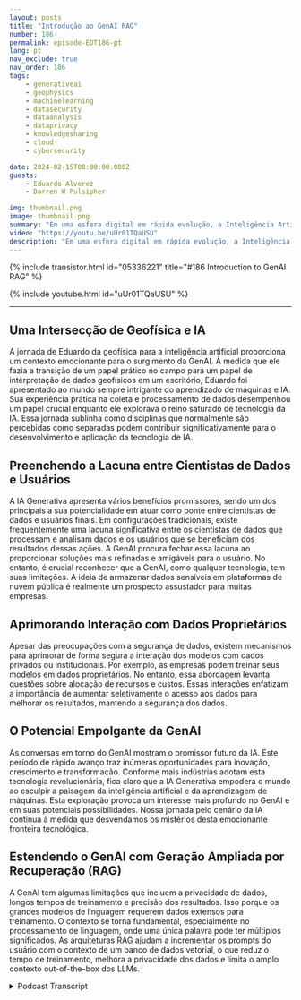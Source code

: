 ```yaml
---
layout: posts
title: "Introdução ao GenAI RAG"
number: 186
permalink: episode-EDT186-pt
lang: pt
nav_exclude: true
nav_order: 186
tags:
    - generativeai
    - geophysics
    - machinelearning
    - datasecurity
    - dataanalysis
    - dataprivacy
    - knowledgesharing
    - cloud
    - cybersecurity

date: 2024-02-15T08:00:00.000Z
guests:
    - Eduardo Alverez
    - Darren W Pulsipher

img: thumbnail.png
image: thumbnail.png
summary: "Em uma esfera digital em rápida evolução, a Inteligência Artificial Generativa (GenAI) está capturando a atenção dos amantes de tecnologia em todo o mundo. Considerada o futuro da tecnologia de IA, a GenAI está ampliando fronteiras com seu potencial para simulações precisas e modelagem de dados. Uma figura proeminente nesta área, Eduardo Alveraz, um Arquiteto de Soluções de IA na Intel e ex-geofísico, possui conhecimentos valiosos neste fascinante mundo da GenAI."
video: "https://youtu.be/uUr01TQaUSU"
description: "Em uma esfera digital em rápida evolução, a Inteligência Artificial Generativa (GenAI) está capturando a atenção dos amantes de tecnologia em todo o mundo. Considerada o futuro da tecnologia de IA, a GenAI está ampliando fronteiras com seu potencial para simulações precisas e modelagem de dados. Uma figura proeminente nesta área, Eduardo Alveraz, um Arquiteto de Soluções de IA na Intel e ex-geofísico, possui conhecimentos valiosos neste fascinante mundo da GenAI."
---
```


<div>
{% include transistor.html id="05336221" title="#186 Introduction to GenAI RAG" %}

{% include youtube.html id="uUr01TQaUSU" %}
</div>

---

## Uma Intersecção de Geofísica e IA

A jornada de Eduardo da geofísica para a inteligência artificial proporciona um contexto emocionante para o surgimento da GenAI. À medida que ele fazia a transição de um papel prático no campo para um papel de interpretação de dados geofísicos em um escritório, Eduardo foi apresentado ao mundo sempre intrigante do aprendizado de máquinas e IA. Sua experiência prática na coleta e processamento de dados desempenhou um papel crucial enquanto ele explorava o reino saturado de tecnologia da IA. Essa jornada sublinha como disciplinas que normalmente são percebidas como separadas podem contribuir significativamente para o desenvolvimento e aplicação da tecnologia de IA.

## Preenchendo a Lacuna entre Cientistas de Dados e Usuários

A IA Generativa apresenta vários benefícios promissores, sendo um dos principais a sua potencialidade em atuar como ponte entre cientistas de dados e usuários finais. Em configurações tradicionais, existe frequentemente uma lacuna significativa entre os cientistas de dados que processam e analisam dados e os usuários que se beneficiam dos resultados dessas ações. A GenAI procura fechar essa lacuna ao proporcionar soluções mais refinadas e amigáveis para o usuário. No entanto, é crucial reconhecer que a GenAI, como qualquer tecnologia, tem suas limitações. A ideia de armazenar dados sensíveis em plataformas de nuvem pública é realmente um prospecto assustador para muitas empresas.

## Aprimorando Interação com Dados Proprietários

Apesar das preocupações com a segurança de dados, existem mecanismos para aprimorar de forma segura a interação dos modelos com dados privados ou institucionais. Por exemplo, as empresas podem treinar seus modelos em dados proprietários. No entanto, essa abordagem levanta questões sobre alocação de recursos e custos. Essas interações enfatizam a importância de aumentar seletivamente o acesso aos dados para melhorar os resultados, mantendo a segurança dos dados.

## O Potencial Empolgante da GenAI

As conversas em torno do GenAI mostram o promissor futuro da IA. Este período de rápido avanço traz inúmeras oportunidades para inovação, crescimento e transformação. Conforme mais indústrias adotam esta tecnologia revolucionária, fica claro que a IA Generativa empodera o mundo ao esculpir a paisagem da inteligência artificial e da aprendizagem de máquinas. Esta exploração provoca um interesse mais profundo no GenAI e em suas potenciais possibilidades. Nossa jornada pelo cenário da IA continua à medida que desvendamos os mistérios desta emocionante fronteira tecnológica.


## Estendendo o GenAI com Geração Ampliada por Recuperação (RAG)

A GenAI tem algumas limitações que incluem a privacidade de dados, longos tempos de treinamento e precisão dos resultados. Isso porque os grandes modelos de linguagem requerem dados extensos para treinamento. O contexto se torna fundamental, especialmente no processamento de linguagem, onde uma única palavra pode ter múltiplos significados. As arquiteturas RAG ajudam a incrementar os prompts do usuário com o contexto de um banco de dados vetorial, o que reduz o tempo de treinamento, melhora a privacidade dos dados e limita o amplo contexto out-of-the-box dos LLMs.



<details>
<summary> Podcast Transcript </summary>

<p></p>

</details>
